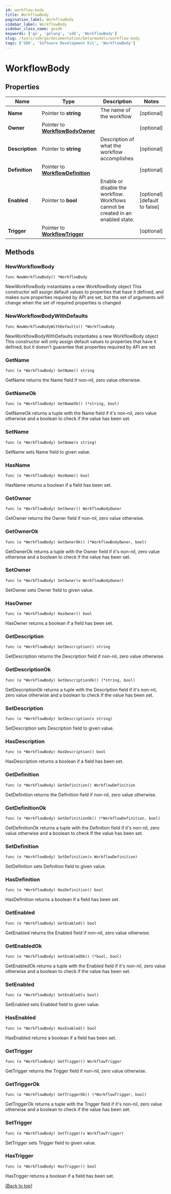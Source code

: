 ```yaml
---
id: workflow-body
title: WorkflowBody
pagination_label: WorkflowBody
sidebar_label: WorkflowBody
sidebar_class_name: gosdk
keywords: ['go', 'golang', 'sdk', 'WorkflowBody'] 
slug: /tools/sdk/go/documentation/beta/models/workflow-body
tags: ['SDK', 'Software Development Kit', 'WorkflowBody']
---
```


# WorkflowBody

## Properties

Name | Type | Description | Notes
------------ | ------------- | ------------- | -------------
**Name** | Pointer to **string** | The name of the workflow | [optional] 
**Owner** | Pointer to [**WorkflowBodyOwner**](WorkflowBodyOwner) |  | [optional] 
**Description** | Pointer to **string** | Description of what the workflow accomplishes | [optional] 
**Definition** | Pointer to [**WorkflowDefinition**](WorkflowDefinition) |  | [optional] 
**Enabled** | Pointer to **bool** | Enable or disable the workflow.  Workflows cannot be created in an enabled state. | [optional] [default to false]
**Trigger** | Pointer to [**WorkflowTrigger**](WorkflowTrigger) |  | [optional] 

## Methods

### NewWorkflowBody

`func NewWorkflowBody() *WorkflowBody`

NewWorkflowBody instantiates a new WorkflowBody object
This constructor will assign default values to properties that have it defined,
and makes sure properties required by API are set, but the set of arguments
will change when the set of required properties is changed

### NewWorkflowBodyWithDefaults

`func NewWorkflowBodyWithDefaults() *WorkflowBody`

NewWorkflowBodyWithDefaults instantiates a new WorkflowBody object
This constructor will only assign default values to properties that have it defined,
but it doesn't guarantee that properties required by API are set

### GetName

`func (o *WorkflowBody) GetName() string`

GetName returns the Name field if non-nil, zero value otherwise.

### GetNameOk

`func (o *WorkflowBody) GetNameOk() (*string, bool)`

GetNameOk returns a tuple with the Name field if it's non-nil, zero value otherwise
and a boolean to check if the value has been set.

### SetName

`func (o *WorkflowBody) SetName(v string)`

SetName sets Name field to given value.

### HasName

`func (o *WorkflowBody) HasName() bool`

HasName returns a boolean if a field has been set.

### GetOwner

`func (o *WorkflowBody) GetOwner() WorkflowBodyOwner`

GetOwner returns the Owner field if non-nil, zero value otherwise.

### GetOwnerOk

`func (o *WorkflowBody) GetOwnerOk() (*WorkflowBodyOwner, bool)`

GetOwnerOk returns a tuple with the Owner field if it's non-nil, zero value otherwise
and a boolean to check if the value has been set.

### SetOwner

`func (o *WorkflowBody) SetOwner(v WorkflowBodyOwner)`

SetOwner sets Owner field to given value.

### HasOwner

`func (o *WorkflowBody) HasOwner() bool`

HasOwner returns a boolean if a field has been set.

### GetDescription

`func (o *WorkflowBody) GetDescription() string`

GetDescription returns the Description field if non-nil, zero value otherwise.

### GetDescriptionOk

`func (o *WorkflowBody) GetDescriptionOk() (*string, bool)`

GetDescriptionOk returns a tuple with the Description field if it's non-nil, zero value otherwise
and a boolean to check if the value has been set.

### SetDescription

`func (o *WorkflowBody) SetDescription(v string)`

SetDescription sets Description field to given value.

### HasDescription

`func (o *WorkflowBody) HasDescription() bool`

HasDescription returns a boolean if a field has been set.

### GetDefinition

`func (o *WorkflowBody) GetDefinition() WorkflowDefinition`

GetDefinition returns the Definition field if non-nil, zero value otherwise.

### GetDefinitionOk

`func (o *WorkflowBody) GetDefinitionOk() (*WorkflowDefinition, bool)`

GetDefinitionOk returns a tuple with the Definition field if it's non-nil, zero value otherwise
and a boolean to check if the value has been set.

### SetDefinition

`func (o *WorkflowBody) SetDefinition(v WorkflowDefinition)`

SetDefinition sets Definition field to given value.

### HasDefinition

`func (o *WorkflowBody) HasDefinition() bool`

HasDefinition returns a boolean if a field has been set.

### GetEnabled

`func (o *WorkflowBody) GetEnabled() bool`

GetEnabled returns the Enabled field if non-nil, zero value otherwise.

### GetEnabledOk

`func (o *WorkflowBody) GetEnabledOk() (*bool, bool)`

GetEnabledOk returns a tuple with the Enabled field if it's non-nil, zero value otherwise
and a boolean to check if the value has been set.

### SetEnabled

`func (o *WorkflowBody) SetEnabled(v bool)`

SetEnabled sets Enabled field to given value.

### HasEnabled

`func (o *WorkflowBody) HasEnabled() bool`

HasEnabled returns a boolean if a field has been set.

### GetTrigger

`func (o *WorkflowBody) GetTrigger() WorkflowTrigger`

GetTrigger returns the Trigger field if non-nil, zero value otherwise.

### GetTriggerOk

`func (o *WorkflowBody) GetTriggerOk() (*WorkflowTrigger, bool)`

GetTriggerOk returns a tuple with the Trigger field if it's non-nil, zero value otherwise
and a boolean to check if the value has been set.

### SetTrigger

`func (o *WorkflowBody) SetTrigger(v WorkflowTrigger)`

SetTrigger sets Trigger field to given value.

### HasTrigger

`func (o *WorkflowBody) HasTrigger() bool`

HasTrigger returns a boolean if a field has been set.


[[Back to top]](#) 


